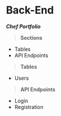 # Back-End

***Chef Portfolio***

> **Sections**
- Tables
- API Endpoints

>**Tables**

- Users

>**API Endpoints**

- Login
- Registration

